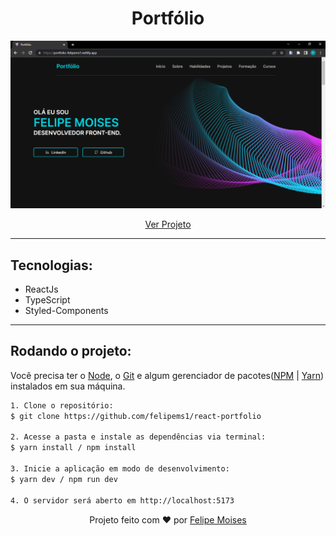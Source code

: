 <h1 align="center"> Portfólio </h1>

<div align="center">
  <img src="./public/preview.png" alt="demonstração do projeto" >
</div>

<p align="center"><a href="https://portfolio-felipems1.netlify.app/">Ver Projeto</a></p>

---

<h2>Tecnologias:</h2>

- ReactJs
- TypeScript
- Styled-Components

---

<h2>Rodando o projeto:</h2>

Você precisa ter o [Node](https://nodejs.org/en/), o [Git](https://git-scm.com/) e algum gerenciador de pacotes([NPM](https://docs.npmjs.com/downloading-and-installing-node-js-and-npm/) | [Yarn](https://classic.yarnpkg.com/lang/en/docs/install)) instalados em sua máquina.

```bash
1. Clone o repositório:
$ git clone https://github.com/felipems1/react-portfolio

2. Acesse a pasta e instale as dependências via terminal:
$ yarn install / npm install

3. Inicie a aplicação em modo de desenvolvimento:
$ yarn dev / npm run dev

4. O servidor será aberto em http://localhost:5173
```

<p align="center">Projeto feito com ❤️ por <a href="https://www.linkedin.com/in/felipems1/">Felipe Moises</a></p>
